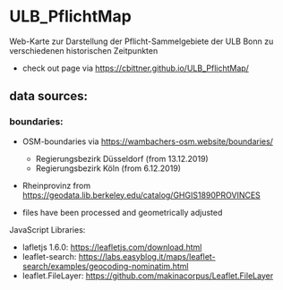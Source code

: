 # ULB_PflichtMap

Web-Karte zur Darstellung der Pflicht-Sammelgebiete der ULB Bonn zu verschiedenen historischen Zeitpunkten

- check out page via https://cbittner.github.io/ULB_PflichtMap/

## data sources:

### boundaries:

- OSM-boundaries via https://wambachers-osm.website/boundaries/
  * Regierungsbezirk Düsseldorf (from 13.12.2019)
  * Regierungsbezirk Köln (from 6.12.2019)

- Rheinprovinz from https://geodata.lib.berkeley.edu/catalog/GHGIS1890PROVINCES

- files have been processed and geometrically adjusted

JavaScript Libraries:
 - lafletjs 1.6.0: https://leafletjs.com/download.html
 - leaflet-search: https://labs.easyblog.it/maps/leaflet-search/examples/geocoding-nominatim.html
 - leaflet.FileLayer: https://github.com/makinacorpus/Leaflet.FileLayer
